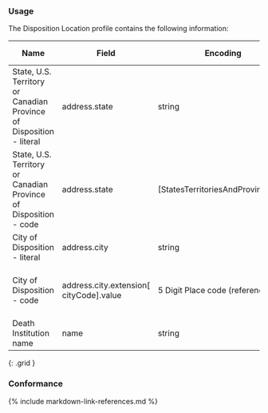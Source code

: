 ### Usage
The Disposition Location profile contains the following information:

| **Name** |  **Field**   |  **Encoding**  |  **IJE Field Name(s)**  |
| ---------------| ------------------------ | ------------- | ------------------- |
| State, U.S. Territory or Canadian Province of Disposition - literal| address.state | string | DISPSTATE |
| State, U.S. Territory or Canadian Province of Disposition - code | address.state  | [StatesTerritoriesAndProvincesVS] | DISPSTATECD |
| City of Disposition - literal | address.city | string | DISPCITY |
| City of Disposition - code |  address.city.extension[ cityCode].value | 5 Digit Place code (reference) | DISPCITYCD  **not supported by library or IG ** |
| Death Institution name | name | string | DINSTI |
{: .grid }


### Conformance

{% include markdown-link-references.md %}
